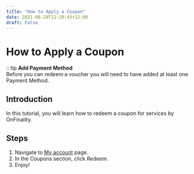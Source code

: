 ```yaml
---
title: "How to Apply a Coupon"
date: 2021-08-29T12:29:43+12:00
draft: False
---
```

# How to Apply a Coupon

:: tip
**Add Payment Method**  
Before you can redeem a voucher you will need to have added at least one Payment Method.


## Introduction

In this tutorial, you will learn how to redeem a coupon for services by OnFinality.

 
## Steps

1. Navigate to [My account](https://app.onfinality.io/account) page.
1. In the Coupons section, click *Redeem*.
1. Enjoy!

